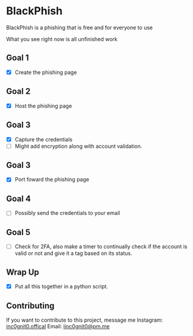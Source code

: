 # BlackPhish
BlackPhish is a phishing that is free and for everyone to use

What you see right now is all unfinished work
## Goal 1
- [x] Create the phishing page
## Goal 2
- [x] Host the phishing page
## Goal 3
- [x] Capture the credentials
- [ ] Might add encryption along with account validation.
## Goal 3
- [x] Port foward the phishing page
## Goal 4
- [ ] Possibly send the credentials to your email
## Goal 5
- [ ] Check for 2FA, also make a timer to continually check if the account is valid or not and give it a tag based on its status.
## Wrap Up
- [x] Put all this together in a python script.
## Contributing
If you want to contribute to this project, message me
Instagram: [inc0gnit0.offical](https://instagram.com/inc0gnit0.offical)
Email: iinc0gnit0@pm.me
